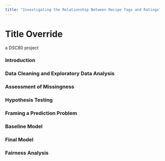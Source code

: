 ```yaml
---
title: "Investigating the Relationship Between Recipe Tags and Ratings"
---
```

# Title Override
a DSC80 project

### Introduction
### Data Cleaning and Exploratory Data Analysis
### Assessment of Missingness
### Hypothesis Testing
### Framing a Prediction Problem
### Baseline Model
### Final Model
### Fairness Analysis
